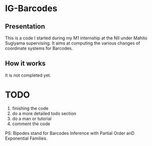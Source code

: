 # IG-Barcodes

## Presentation

This is a code I started during my M1 internship at the NII under Mahito Sugiyama supervising. It aims at computing the various changes of coordinate systems for Barcodes.

## How it works

It is not completed yet.

# TODO

1. finishing the code
2. do a more detailed todo section
3. do a man or tutorial
4. comment the code

PS: Bipodes stand for Barcodes Inference with Partial Order anD Exponential Families.
